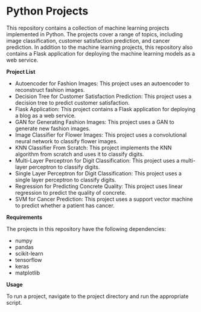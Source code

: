 # **Python Projects**

This repository contains a collection of machine learning projects implemented in Python. The projects cover a range of topics, including image classification, customer satisfaction prediction, and cancer prediction. In addition to the machine learning projects, this repository also contains a Flask application for deploying the machine learning models as a web service.

**Project List**

- Autoencoder for Fashion Images: This project uses an autoencoder to reconstruct fashion images.
- Decision Tree for Customer Satisfaction Prediction: This project uses a decision tree to predict customer satisfaction.
- Flask Application: This project contains a Flask application for deploying a blog as a web service.
- GAN for Generating Fashion Images: This project uses a GAN to generate new fashion images.
- Image Classifier for Flower Images: This project uses a convolutional neural network to classify flower images.
- KNN Classifier From Scratch: This project implements the KNN algorithm from scratch and uses it to classify digits.
- Multi-Layer Perceptron for Digit Classification: This project uses a multi-layer perceptron to classify digits.
- Single Layer Perceptron for Digit Classification: This project uses a single layer perceptron to classify digits.
- Regression for Predicting Concrete Quality: This project uses linear regression to predict the quality of concrete.
- SVM for Cancer Prediction: This project uses a support vector machine to predict whether a patient has cancer.

**Requirements**

The projects in this repository have the following dependencies:

- numpy
- pandas
- scikit-learn
- tensorflow
- keras
- matplotlib


**Usage**

To run a project, navigate to the project directory and run the appropriate script. 
